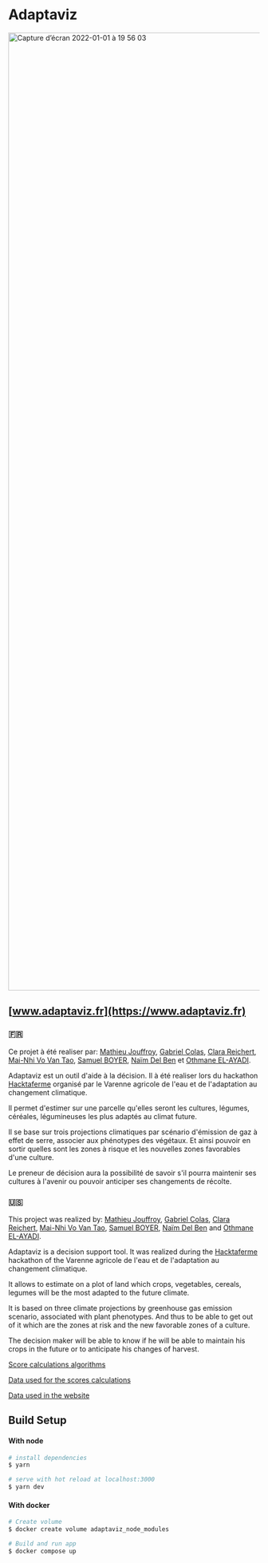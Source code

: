 # Adaptaviz

<img width="1920" alt="Capture d’écran 2022-01-01 à 19 56 03" src="https://user-images.githubusercontent.com/28403617/147858065-bb7f4138-46f2-4a72-8ac4-e65be6c478fd.png">

## [www.adaptaviz.fr](https://www.adaptaviz.fr)

### 🇫🇷

Ce projet à été realiser par: [Mathieu Jouffroy](https://www.linkedin.com/in/mathieu-jouffroy/), [Gabriel Colas](https://www.linkedin.com/in/gabriel-colas-842250173/), [Clara Reichert](https://www.linkedin.com/in/clara-reichert0/), [Mai-Nhi Vo Van Tao](https://www.linkedin.com/in/mai-nhi-vo-van-tao/), [Samuel BOYER](https://www.linkedin.com/in/samuel-boyer-27724b158/), [Naïm Del Ben](https://www.linkedin.com/in/naimdb/) et [Othmane EL-AYADI](https://www.linkedin.com/in/othmane-el-ayadi/).

Adaptaviz est un outil d'aide à la décision. Il à été realiser lors du hackathon [Hacktaferme](https://www.hacktaferme.fr/) organisé par le Varenne agricole de l'eau et de l'adaptation au changement climatique.

Il permet d'estimer sur une parcelle qu'elles seront les cultures, légumes, céréales, légumineuses les plus adaptés au climat future.

Il se base sur trois projections climatiques par scénario d'émission de gaz à effet de serre, associer aux phénotypes des végétaux. Et ainsi pouvoir en sortir quelles sont les zones à risque et les nouvelles zones favorables d'une culture.

Le preneur de décision aura la possibilité de savoir s'il pourra maintenir ses cultures à l'avenir ou pouvoir anticiper ses changements de récolte.


### 🇺🇸

This project was realized by: [Mathieu Jouffroy](https://www.linkedin.com/in/mathieu-jouffroy/), [Gabriel Colas](https://www.linkedin.com/in/gabriel-colas-842250173/), [Clara Reichert](https://www.linkedin.com/in/clara-reichert0/), [Mai-Nhi Vo Van Tao](https://www.linkedin.com/in/mai-nhi-vo-van-tao/), [Samuel BOYER](https://www.linkedin.com/in/samuel-boyer-27724b158/), [Naïm Del Ben](https://www.linkedin.com/in/naimdb/) and [Othmane EL-AYADI](https://www.linkedin.com/in/othmane-el-ayadi/).

Adaptaviz is a decision support tool. It was realized during the [Hacktaferme](https://www.hacktaferme.fr/) hackathon of the Varenne agricole de l'eau et de l'adaptation au changement climatique.

It allows to estimate on a plot of land which crops, vegetables, cereals, legumes will be the most adapted to the future climate.

It is based on three climate projections by greenhouse gas emission scenario, associated with plant phenotypes. And thus to be able to get out of it which are the zones at risk and the new favorable zones of a culture.

The decision maker will be able to know if he will be able to maintain his crops in the future or to anticipate his changes of harvest.


[Score calculations algorithms](https://github.com/owalid/adaptaviz/tree/main/score)


[Data used for the scores calculations](https://github.com/owalid/adaptaviz/tree/main/score/data_ref)


[Data used in the website](https://github.com/owalid/adaptaviz/tree/main/static/data)

## Build Setup

####  With node

```bash
# install dependencies
$ yarn

# serve with hot reload at localhost:3000
$ yarn dev
```

####  With docker

```bash
# Create volume
$ docker create volume adaptaviz_node_modules

# Build and run app
$ docker compose up
```
